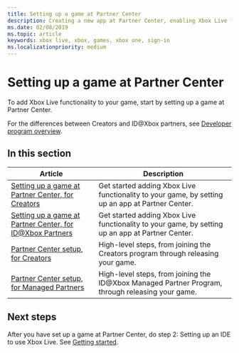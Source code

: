 ```yaml
---
title: Setting up a game at Partner Center
description: Creating a new app at Partner Center, enabling Xbox Live for the game, and publishing the game.
ms.date: 02/08/2019
ms.topic: article
keywords: xbox live, xbox, games, xbox one, sign-in
ms.localizationpriority: medium
---
```

# Setting up a game at Partner Center

To add Xbox Live functionality to your game, start by setting up a game at Partner Center.

For the differences between Creators and ID@Xbox partners, see [Developer program overview](../../developer-program-overview.md).


## In this section

| Article | Description |
|---------|-------------|
| [Setting up a game at Partner Center, for Creators](setup-partner-center-creators.md) | Get started adding Xbox Live functionality to your game, by setting up an app at Partner Center. |
| [Setting up a game at Partner Center, for ID@Xbox Partners](setup-partner-center-id-partners.md) | Get started adding Xbox Live functionality to your game, by setting up an app at Partner Center. |
| [Partner Center setup, for Creators](../../get-started-with-creators/get-start-partner-center-cr.md) | High-level steps, from joining the Creators program through releasing your game. |
| [Partner Center setup, for Managed Partners](../../get-started-with-partner/get-start-partner-center-id.md) | High-level steps, from joining the ID@Xbox Managed Partner Program, through releasing your game. |


## Next steps

After you have set up a game at Partner Center, do step 2: Setting up an IDE to use Xbox Live.
See [Getting started](../index.md).
